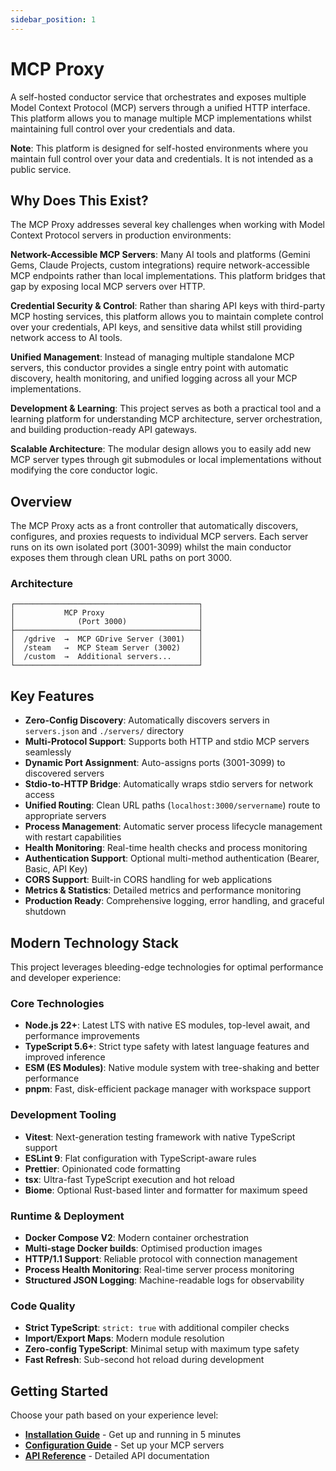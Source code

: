 ```yaml
---
sidebar_position: 1
---
```


# MCP Proxy

A self-hosted conductor service that orchestrates and exposes multiple Model Context Protocol (MCP) servers through a unified HTTP interface. This platform allows you to manage multiple MCP implementations whilst maintaining full control over your credentials and data.

**Note**: This platform is designed for self-hosted environments where you maintain full control over your data and credentials. It is not intended as a public service.

## Why Does This Exist?

The MCP Proxy addresses several key challenges when working with Model Context Protocol servers in production environments:

**Network-Accessible MCP Servers**: Many AI tools and platforms (Gemini Gems, Claude Projects, custom integrations) require network-accessible MCP endpoints rather than local implementations. This platform bridges that gap by exposing local MCP servers over HTTP.

**Credential Security & Control**: Rather than sharing API keys with third-party MCP hosting services, this platform allows you to maintain complete control over your credentials, API keys, and sensitive data whilst still providing network access to AI tools.

**Unified Management**: Instead of managing multiple standalone MCP servers, this conductor provides a single entry point with automatic discovery, health monitoring, and unified logging across all your MCP implementations.

**Development & Learning**: This project serves as both a practical tool and a learning platform for understanding MCP architecture, server orchestration, and building production-ready API gateways.

**Scalable Architecture**: The modular design allows you to easily add new MCP server types through git submodules or local implementations without modifying the core conductor logic.

## Overview

The MCP Proxy acts as a front controller that automatically discovers, configures, and proxies requests to individual MCP servers. Each server runs on its own isolated port (3001-3099) whilst the main conductor exposes them through clean URL paths on port 3000.

### Architecture

```
┌─────────────────────────────────────────┐
│           MCP Proxy                     │
│              (Port 3000)                │
├─────────────────────────────────────────┤
│  /gdrive  →  MCP GDrive Server (3001)   │
│  /steam   →  MCP Steam Server (3002)    │
│  /custom  →  Additional servers...      │
└─────────────────────────────────────────┘
```

## Key Features

- **Zero-Config Discovery**: Automatically discovers servers in `servers.json` and `./servers/` directory
- **Multi-Protocol Support**: Supports both HTTP and stdio MCP servers seamlessly
- **Dynamic Port Assignment**: Auto-assigns ports (3001-3099) to discovered servers
- **Stdio-to-HTTP Bridge**: Automatically wraps stdio servers for network access
- **Unified Routing**: Clean URL paths (`localhost:3000/servername`) route to appropriate servers
- **Process Management**: Automatic server process lifecycle management with restart capabilities
- **Health Monitoring**: Real-time health checks and process monitoring
- **Authentication Support**: Optional multi-method authentication (Bearer, Basic, API Key)
- **CORS Support**: Built-in CORS handling for web applications
- **Metrics & Statistics**: Detailed metrics and performance monitoring
- **Production Ready**: Comprehensive logging, error handling, and graceful shutdown

## Modern Technology Stack

This project leverages bleeding-edge technologies for optimal performance and developer experience:

### Core Technologies

- **Node.js 22+**: Latest LTS with native ES modules, top-level await, and performance improvements
- **TypeScript 5.6+**: Strict type safety with latest language features and improved inference
- **ESM (ES Modules)**: Native module system with tree-shaking and better performance
- **pnpm**: Fast, disk-efficient package manager with workspace support

### Development Tooling

- **Vitest**: Next-generation testing framework with native TypeScript support
- **ESLint 9**: Flat configuration with TypeScript-aware rules
- **Prettier**: Opinionated code formatting
- **tsx**: Ultra-fast TypeScript execution and hot reload
- **Biome**: Optional Rust-based linter and formatter for maximum speed

### Runtime & Deployment

- **Docker Compose V2**: Modern container orchestration
- **Multi-stage Docker builds**: Optimised production images
- **HTTP/1.1 Support**: Reliable protocol with connection management
- **Process Health Monitoring**: Real-time server process monitoring
- **Structured JSON Logging**: Machine-readable logs for observability

### Code Quality

- **Strict TypeScript**: `strict: true` with additional compiler checks
- **Import/Export Maps**: Modern module resolution
- **Zero-config TypeScript**: Minimal setup with maximum type safety
- **Fast Refresh**: Sub-second hot reload during development

## Getting Started

Choose your path based on your experience level:

- **[Installation Guide](./getting-started/installation)** - Get up and running in 5 minutes
- **[Configuration Guide](./getting-started/configuration)** - Set up your MCP servers
- **[API Reference](./api/http-api)** - Detailed API documentation
